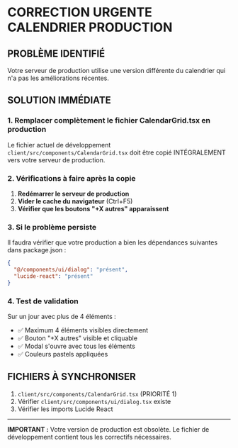 # CORRECTION URGENTE CALENDRIER PRODUCTION

## PROBLÈME IDENTIFIÉ
Votre serveur de production utilise une version différente du calendrier qui n'a pas les améliorations récentes.

## SOLUTION IMMÉDIATE

### 1. Remplacer complètement le fichier CalendarGrid.tsx en production

Le fichier actuel de développement `client/src/components/CalendarGrid.tsx` doit être copié INTÉGRALEMENT vers votre serveur de production.

### 2. Vérifications à faire après la copie

1. **Redémarrer le serveur de production**
2. **Vider le cache du navigateur** (Ctrl+F5)
3. **Vérifier que les boutons "+X autres" apparaissent**

### 3. Si le problème persiste

Il faudra vérifier que votre production a bien les dépendances suivantes dans package.json :

```json
{
  "@/components/ui/dialog": "présent",
  "lucide-react": "présent"
}
```

### 4. Test de validation

Sur un jour avec plus de 4 éléments :
- ✅ Maximum 4 éléments visibles directement
- ✅ Bouton "+X autres" visible et cliquable
- ✅ Modal s'ouvre avec tous les éléments
- ✅ Couleurs pastels appliquées

## FICHIERS À SYNCHRONISER

1. `client/src/components/CalendarGrid.tsx` (PRIORITÉ 1)
2. Vérifier `client/src/components/ui/dialog.tsx` existe
3. Vérifier les imports Lucide React

---

**IMPORTANT :** Votre version de production est obsolète. Le fichier de développement contient tous les correctifs nécessaires.